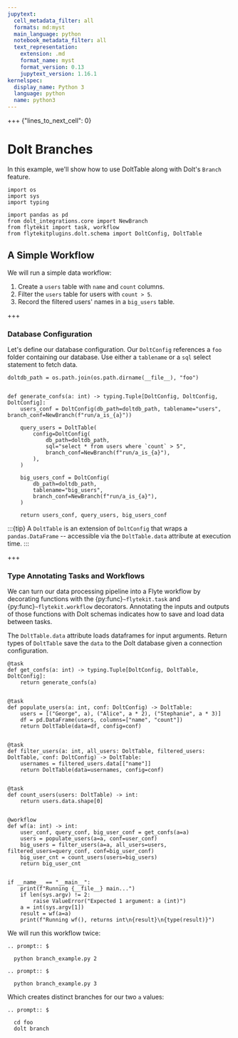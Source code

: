 ```yaml
---
jupytext:
  cell_metadata_filter: all
  formats: md:myst
  main_language: python
  notebook_metadata_filter: all
  text_representation:
    extension: .md
    format_name: myst
    format_version: 0.13
    jupytext_version: 1.16.1
kernelspec:
  display_name: Python 3
  language: python
  name: python3
---
```


+++ {"lines_to_next_cell": 0}

# Dolt Branches

In this example, we'll show how to use DoltTable along with Dolt's `Branch` feature.

```{code-cell}
import os
import sys
import typing

import pandas as pd
from dolt_integrations.core import NewBranch
from flytekit import task, workflow
from flytekitplugins.dolt.schema import DoltConfig, DoltTable
```

## A Simple Workflow

We will run a simple data workflow:

1. Create a `users` table with `name` and `count` columns.
2. Filter the `users` table for users with `count > 5`.
3. Record the filtered users' names in a `big_users` table.

+++

### Database Configuration

Let's define our database configuration.
Our `DoltConfig` references a `foo` folder containing
our database. Use either a `tablename` or a `sql` select
statement to fetch data.

```{code-cell}
doltdb_path = os.path.join(os.path.dirname(__file__), "foo")


def generate_confs(a: int) -> typing.Tuple[DoltConfig, DoltConfig, DoltConfig]:
    users_conf = DoltConfig(db_path=doltdb_path, tablename="users", branch_conf=NewBranch(f"run/a_is_{a}"))

    query_users = DoltTable(
        config=DoltConfig(
            db_path=doltdb_path,
            sql="select * from users where `count` > 5",
            branch_conf=NewBranch(f"run/a_is_{a}"),
        ),
    )

    big_users_conf = DoltConfig(
        db_path=doltdb_path,
        tablename="big_users",
        branch_conf=NewBranch(f"run/a_is_{a}"),
    )

    return users_conf, query_users, big_users_conf
```

:::{tip}
A `DoltTable` is an  extension of `DoltConfig` that wraps a `pandas.DataFrame` -- accessible via the `DoltTable.data`
attribute at execution time.
:::

+++

### Type Annotating Tasks and Workflows

We can turn our data processing pipeline into a Flyte workflow
by decorating functions with the {py:func}`~flytekit.task` and {py:func}`~flytekit.workflow` decorators.
Annotating the inputs and outputs of those functions with Dolt schemas
indicates how to save and load data between tasks.

The `DoltTable.data` attribute loads dataframes for input arguments.
Return types of `DoltTable` save the `data` to the
Dolt database given a connection configuration.

```{code-cell}
@task
def get_confs(a: int) -> typing.Tuple[DoltConfig, DoltTable, DoltConfig]:
    return generate_confs(a)


@task
def populate_users(a: int, conf: DoltConfig) -> DoltTable:
    users = [("George", a), ("Alice", a * 2), ("Stephanie", a * 3)]
    df = pd.DataFrame(users, columns=["name", "count"])
    return DoltTable(data=df, config=conf)


@task
def filter_users(a: int, all_users: DoltTable, filtered_users: DoltTable, conf: DoltConfig) -> DoltTable:
    usernames = filtered_users.data[["name"]]
    return DoltTable(data=usernames, config=conf)


@task
def count_users(users: DoltTable) -> int:
    return users.data.shape[0]


@workflow
def wf(a: int) -> int:
    user_conf, query_conf, big_user_conf = get_confs(a=a)
    users = populate_users(a=a, conf=user_conf)
    big_users = filter_users(a=a, all_users=users, filtered_users=query_conf, conf=big_user_conf)
    big_user_cnt = count_users(users=big_users)
    return big_user_cnt


if __name__ == "__main__":
    print(f"Running {__file__} main...")
    if len(sys.argv) != 2:
        raise ValueError("Expected 1 argument: a (int)")
    a = int(sys.argv[1])
    result = wf(a=a)
    print(f"Running wf(), returns int\n{result}\n{type(result)}")
```

We will run this workflow twice:

```{eval-rst}
.. prompt:: $

  python branch_example.py 2
```

```{eval-rst}
.. prompt:: $

  python branch_example.py 3
```

Which creates distinct branches for our two `a` values:

```{eval-rst}
.. prompt:: $

  cd foo
  dolt branch
```
